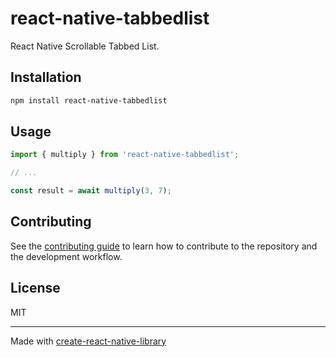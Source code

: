 # react-native-tabbedlist

React Native Scrollable Tabbed List.

## Installation

```sh
npm install react-native-tabbedlist
```

## Usage


```js
import { multiply } from 'react-native-tabbedlist';

// ...

const result = await multiply(3, 7);
```


## Contributing

See the [contributing guide](CONTRIBUTING.md) to learn how to contribute to the repository and the development workflow.

## License

MIT

---

Made with [create-react-native-library](https://github.com/callstack/react-native-builder-bob)
